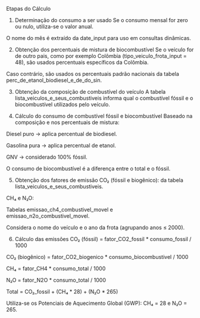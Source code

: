 Etapas do Cálculo
1. Determinação do consumo a ser usado
Se o consumo mensal for zero ou nulo, utiliza-se o valor anual.

O nome do mês é extraído da date_input para uso em consultas dinâmicas.

2. Obtenção dos percentuais de mistura de biocombustível
Se o veículo for de outro pais, como por exemplo Colômbia (tipo_veiculo_frota_input = 48), são usados percentuais específicos da Colômbia.

Caso contrário, são usados os percentuais padrão nacionais da tabela perc_de_etanol_biodiesel_e_de_do_sin.

3. Obtenção da composição de combustível do veículo
A tabela lista_veiculos_e_seus_combustiveis informa qual o combustível fóssil e o biocombustível utilizados pelo veículo.

4. Cálculo do consumo de combustível fóssil e biocombustível
Baseado na composição e nos percentuais de mistura:

Diesel puro → aplica percentual de biodiesel.

Gasolina pura → aplica percentual de etanol.

GNV → considerado 100% fóssil.

O consumo de biocombustível é a diferença entre o total e o fóssil.

5. Obtenção dos fatores de emissão
CO₂ (fóssil e biogênico): da tabela lista_veiculos_e_seus_combustiveis.

CH₄ e N₂O:

Tabelas emissao_ch4_combustivel_movel e emissao_n2o_combustivel_movel.

Considera o nome do veículo e o ano da frota (agrupando anos ≤ 2000).

6. Cálculo das emissões
CO₂ (fóssil) = fator_CO2_fossil * consumo_fossil / 1000

CO₂ (biogênico) = fator_CO2_biogenico * consumo_biocombustivel / 1000

CH₄ = fator_CH4 * consumo_total / 1000

N₂O = fator_N2O * consumo_total / 1000

Total = CO₂_fossil + (CH₄ * 28) + (N₂O * 265)

Utiliza-se os Potenciais de Aquecimento Global (GWP): CH₄ = 28 e N₂O = 265.

